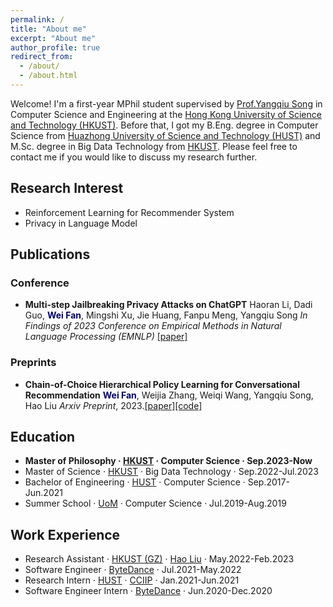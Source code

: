 ```yaml
---
permalink: /
title: "About me"
excerpt: "About me"
author_profile: true
redirect_from: 
  - /about/
  - /about.html
---
```


Welcome! I'm a first-year MPhil student supervised by [Prof.Yangqiu Song](https://www.cse.ust.hk/~yqsong/) in Computer Science and Engineering at the [Hong Kong University of Science and Technology (HKUST)](https://hkust.edu.hk/). Before that, I got my B.Eng. degree in Computer Science from [Huazhong University of Science and Technology (HUST)](https://hust.edu.cn/) and M.Sc. degree in Big Data Technology from [HKUST]((https://hkust.edu.hk/)). Please feel free to contact me if you would like to discuss my research further. 

## Research Interest
- Reinforcement Learning for Recommender System
- Privacy in Language Model

## Publications

### Conference
- **Multi-step Jailbreaking Privacy Attacks on ChatGPT**
  Haoran Li, Dadi Guo, <font color="#000066">**Wei Fan**</font>, Mingshi Xu, Jie Huang, Fanpu Meng, Yangqiu Song
  *In Findings of 2023 Conference on Empirical Methods in Natural Language Processing (EMNLP)* [[paper]](https://arxiv.org/pdf/2304.05197.pdf)

### Preprints

- **Chain-of-Choice Hierarchical Policy Learning for Conversational Recommendation**
  <font color="#000066">**Wei Fan**</font>, Weijia Zhang, Weiqi Wang, Yangqiu Song, Hao Liu
  *Arxiv Preprint*, 2023.[[paper]](https://arxiv.org/pdf/2310.17922.pdf)[[code]](https://github.com/AlexFanw/CoCHPL)

## Education

-  **Master of Philosophy · [HKUST](https://hkust.edu.hk/) · Computer Science · Sep.2023-Now**
-  Master of Science · [HKUST](https://hkust.edu.hk/) · Big Data Technology · Sep.2022-Jul.2023
-  Bachelor of Engineering · [HUST](https://hust.edu.cn/) · Computer Science · Sep.2017-Jun.2021
-  Summer School · [UoM](https://www.manchester.ac.uk/) · Computer Science · Jul.2019-Aug.2019

## Work Experience
- Research Assistant · [HKUST (GZ)](https://hkust-gz.edu.cn/) · [Hao Liu](https://raymondhliu.github.io/) · May.2022-Feb.2023
- Software Engineer · [ByteDance](https://www.bytedance.com) · Jul.2021-May.2022
- Research Intern · [HUST](https://hust.edu.cn/) · [CCIIP](http://cciip.cs.hust.edu.cn/) · Jan.2021-Jun.2021
- Software Engineer Intern · [ByteDance](https://www.bytedance.com) · Jun.2020-Dec.2020

<script type="text/javascript" id="clustrmaps" src="//clustrmaps.com/map_v2.js?d=JH7LPAxuPOUwmpB8ZB01Fa168e4WMQg10LG3FtRaggk&cl=ffffff&w=a"></script>
